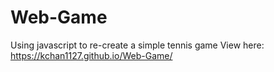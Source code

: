 # Web-Game
Using javascript to re-create a simple tennis game
View here: https://kchan1127.github.io/Web-Game/
